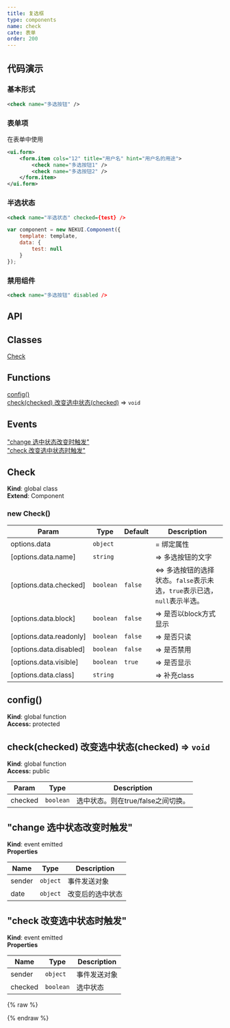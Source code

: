 ```yaml
---
title: 复选框
type: components
name: check
cate: 表单
order: 200
---
```


## 代码演示

### 基本形式

<!-- demo_start -->
<div class="m-example"></div>

```xml
<check name="多选按钮" />
```
<!-- demo_end -->

### 表单项

在表单中使用

<!-- demo_start -->
<div class="m-example"></div>

```xml
<ui.form>
    <form.item cols="12" title="用户名" hint="用户名的用途">
        <check name="多选按钮1" />
        <check name="多选按钮2" />
    </form.item>
</ui.form>
```
<!-- demo_end -->

### 半选状态

<!-- demo_start -->
<div class="m-example"></div>

```xml
<check name="半选状态" checked={test} />
```

```javascript
var component = new NEKUI.Component({
    template: template,
    data: {
        test: null
    }
});
```
<!-- demo_end -->

### 禁用组件

<!-- demo_start -->
<div class="m-example"></div>

```xml
<check name="多选按钮" disabled />
```
<!-- demo_end -->

## API
## Classes

<dl>
<dt><a href="#Check">Check</a></dt>
<dd></dd>
</dl>

## Functions

<dl>
<dt><a href="#config">config()</a></dt>
<dd></dd>
<dt><a href="#check(checked) 改变选中状态">check(checked) 改变选中状态(checked)</a> ⇒ <code>void</code></dt>
<dd></dd>
</dl>

## Events

<dl>
<dt><a href="#event_change 选中状态改变时触发">"change 选中状态改变时触发"</a></dt>
<dd></dd>
<dt><a href="#event_check 改变选中状态时触发">"check 改变选中状态时触发"</a></dt>
<dd></dd>
</dl>

<a name="Check"></a>

## Check
**Kind**: global class  
**Extend**: Component  
<a name="new_Check_new"></a>

### new Check()

| Param | Type | Default | Description |
| --- | --- | --- | --- |
| options.data | <code>object</code> |  | = 绑定属性 |
| [options.data.name] | <code>string</code> |  | => 多选按钮的文字 |
| [options.data.checked] | <code>boolean</code> | <code>false</code> | <=> 多选按钮的选择状态。`false`表示未选，`true`表示已选，`null`表示半选。 |
| [options.data.block] | <code>boolean</code> | <code>false</code> | => 是否以block方式显示 |
| [options.data.readonly] | <code>boolean</code> | <code>false</code> | => 是否只读 |
| [options.data.disabled] | <code>boolean</code> | <code>false</code> | => 是否禁用 |
| [options.data.visible] | <code>boolean</code> | <code>true</code> | => 是否显示 |
| [options.data.class] | <code>string</code> |  | => 补充class |

<a name="config"></a>

## config()
**Kind**: global function  
**Access:** protected  
<a name="check(checked) 改变选中状态"></a>

## check(checked) 改变选中状态(checked) ⇒ <code>void</code>
**Kind**: global function  
**Access:** public  

| Param | Type | Description |
| --- | --- | --- |
| checked | <code>boolean</code> | 选中状态。则在true/false之间切换。 |

<a name="event_change 选中状态改变时触发"></a>

## "change 选中状态改变时触发"
**Kind**: event emitted  
**Properties**

| Name | Type | Description |
| --- | --- | --- |
| sender | <code>object</code> | 事件发送对象 |
| date | <code>object</code> | 改变后的选中状态 |

<a name="event_check 改变选中状态时触发"></a>

## "check 改变选中状态时触发"
**Kind**: event emitted  
**Properties**

| Name | Type | Description |
| --- | --- | --- |
| sender | <code>object</code> | 事件发送对象 |
| checked | <code>boolean</code> | 选中状态 |


{% raw %}
<script>
var index = 0;

    (function(index) {
      var template = NEKUI._.multiline(function(){/*
      
<check name="多选按钮" />

      */});
      var component = new NEKUI.Component({template: template});
      component.$inject(document.querySelectorAll('.m-example')[index]);
    })(index++);
    
    (function(index) {
      var template = NEKUI._.multiline(function(){/*
      
<ui.form>
    <form.item cols="12" title="用户名" hint="用户名的用途">
        <check name="多选按钮1" />
        <check name="多选按钮2" />
    </form.item>
</ui.form>

      */});
      var component = new NEKUI.Component({template: template});
      component.$inject(document.querySelectorAll('.m-example')[index]);
    })(index++);
    
    (function(index) {
      var template = NEKUI._.multiline(function(){/*
      
<check name="半选状态" checked={test} />

      */});
      
var component = new NEKUI.Component({
    template: template,
    data: {
        test: null
    }
});

      component.$inject(document.querySelectorAll('.m-example')[index]);
    })(index++);
    
    (function(index) {
      var template = NEKUI._.multiline(function(){/*
      
<check name="多选按钮" disabled />

      */});
      var component = new NEKUI.Component({template: template});
      component.$inject(document.querySelectorAll('.m-example')[index]);
    })(index++);
    
</script>
{% endraw %}